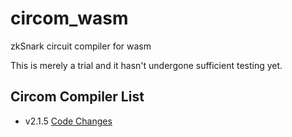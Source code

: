 # circom_wasm
zkSnark circuit compiler for wasm 

This is merely a trial and it hasn't undergone sufficient testing yet.

## Circom Compiler List
- v2.1.5 [Code Changes](https://github.com/ioedeveloper/circom/tree/v2.1.5_wasm)
